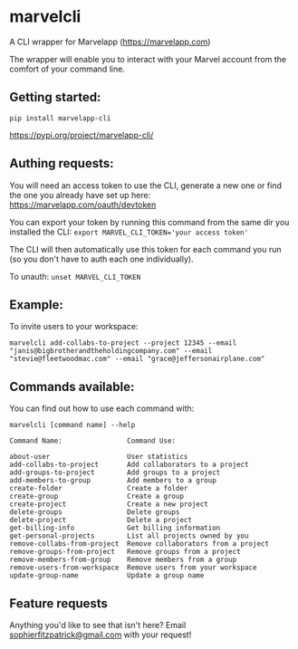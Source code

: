 # marvelcli

A CLI wrapper for Marvelapp (https://marvelapp.com)

The wrapper will enable you to interact with your Marvel
account from the comfort of your command line.

## Getting started:

`pip install marvelapp-cli`

https://pypi.org/project/marvelapp-cli/

## Authing requests:

You will need an access token to use the CLI, generate a new one or find the one you already have set up here: https://marvelapp.com/oauth/devtoken

You can export your token by running this command from the same dir you installed the CLI:
`export MARVEL_CLI_TOKEN='your access token'`

The CLI will then automatically use this token for each command you run (so you don't have to auth each one individually).

To unauth:
`unset MARVEL_CLI_TOKEN`

## Example:

To invite users to your workspace:

	marvelcli add-collabs-to-project --project 12345 --email "janis@bigbrotherandtheholdingcompany.com" --email "stevie@fleetwoodmac.com" --email "grace@jeffersonairplane.com"

## Commands available:

You can find out how to use each command with:

	marvelcli [command name] --help

	Command Name:                Command Use:

	about-user                   User statistics
	add-collabs-to-project       Add collaborators to a project
	add-groups-to-project        Add groups to a project
	add-members-to-group         Add members to a group
	create-folder                Create a folder
	create-group                 Create a group
	create-project               Create a new project
	delete-groups                Delete groups
	delete-project               Delete a project
	get-billing-info             Get billing information
	get-personal-projects        List all projects owned by you
	remove-collabs-from-project  Remove collaborators from a project
	remove-groups-from-project   Remove groups from a project
	remove-members-from-group    Remove members from a group
	remove-users-from-workspace  Remove users from your workspace
	update-group-name            Update a group name

## Feature requests

Anything you'd like to see that isn't here?
Email sophierfitzpatrick@gmail.com with your request!
